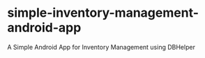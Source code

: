 # simple-inventory-management-android-app
A Simple Android App for Inventory Management using DBHelper

